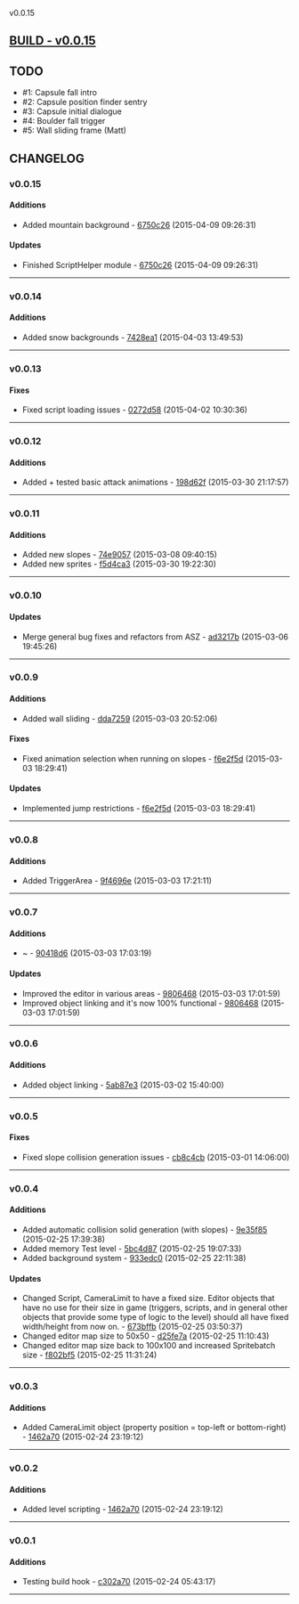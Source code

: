 v0.0.15

## [BUILD - v0.0.15](https://github.com/adonaac/bitbucket-changelogs/blob/master/THORUN_v0.0.15.zip?raw=true)

## TODO

* #1: Capsule fall intro
* #2: Capsule position finder sentry
* #3: Capsule initial dialogue
* #4: Boulder fall trigger
* #5: Wall sliding frame (Matt)

## CHANGELOG

### v0.0.15

#### Additions

* Added mountain background - [6750c26](https://bitbucket.org/adonaac/thorun/commits/6750c2664a5213fe597450b66be63fcc2746deff) (2015-04-09 09:26:31)

#### Updates

* Finished ScriptHelper module - [6750c26](https://bitbucket.org/adonaac/thorun/commits/6750c2664a5213fe597450b66be63fcc2746deff) (2015-04-09 09:26:31)

---

### v0.0.14

#### Additions

* Added snow backgrounds - [7428ea1](https://bitbucket.org/adonaac/thorun/commits/7428ea159ac11251d8f6625c0ca3c1cc57f713f8) (2015-04-03 13:49:53)

---

### v0.0.13


#### Fixes

* Fixed script loading issues - [0272d58](https://bitbucket.org/adonaac/thorun/commits/0272d5809dca049e46481e3373b8957ec37eee23) (2015-04-02 10:30:36)

---

### v0.0.12

#### Additions

* Added + tested basic attack animations - [198d62f](https://bitbucket.org/adonaac/thorun/commits/198d62f8a2db9d1cc59d64d0492e617c3f96c40b) (2015-03-30 21:17:57)

---

### v0.0.11

#### Additions

* Added new slopes - [74e9057](https://bitbucket.org/adonaac/thorun/commits/74e9057e1051e442677c8ad121270d36808e883b) (2015-03-08 09:40:15)
* Added new sprites - [f5d4ca3](https://bitbucket.org/adonaac/thorun/commits/f5d4ca3c02b78fd4f0950930ea99e9435ed00418) (2015-03-30 19:22:30)

---

### v0.0.10


#### Updates

* Merge general bug fixes and refactors from ASZ - [ad3217b](https://bitbucket.org/adonaac/thorun/commits/ad3217bd29fcf1cb07e9cebe3e7b7db17c7b9764) (2015-03-06 19:45:26)

---

### v0.0.9

#### Additions

* Added wall sliding - [dda7259](https://bitbucket.org/adonaac/thorun/commits/dda7259845150ea5f5c282c239846c394ea2c745) (2015-03-03 20:52:06)

#### Fixes

* Fixed animation selection when running on slopes - [f6e2f5d](https://bitbucket.org/adonaac/thorun/commits/f6e2f5d893f131e25b5e86bc8f4845ccdbd57104) (2015-03-03 18:29:41)

#### Updates

* Implemented jump restrictions - [f6e2f5d](https://bitbucket.org/adonaac/thorun/commits/f6e2f5d893f131e25b5e86bc8f4845ccdbd57104) (2015-03-03 18:29:41)

---

### v0.0.8

#### Additions

* Added TriggerArea - [9f4696e](https://bitbucket.org/adonaac/thorun/commits/9f4696e25107d16899bd146871eaa46bb26aec9a) (2015-03-03 17:21:11)

---

### v0.0.7

#### Additions

* ~ - [90418d6](https://bitbucket.org/adonaac/thorun/commits/90418d612135dac426efdcfe0f1ba5f339e4f4bf) (2015-03-03 17:03:19)

#### Updates

* Improved the editor in various areas - [9806468](https://bitbucket.org/adonaac/thorun/commits/98064680f29f8c8f8ea6e6089227518d19611278) (2015-03-03 17:01:59)
* Improved object linking and it's now 100% functional - [9806468](https://bitbucket.org/adonaac/thorun/commits/98064680f29f8c8f8ea6e6089227518d19611278) (2015-03-03 17:01:59)

---

### v0.0.6

#### Additions

* Added object linking - [5ab87e3](https://bitbucket.org/adonaac/thorun/commits/5ab87e33fd01374e5a984e7b4c15cbac7f474150) (2015-03-02 15:40:00)

---

### v0.0.5


#### Fixes

* Fixed slope collision generation issues - [cb8c4cb](https://bitbucket.org/adonaac/thorun/commits/cb8c4cb763c0826282f527afea9e10d4dbad1214) (2015-03-01 14:06:00)

---

### v0.0.4

#### Additions

* Added automatic collision solid generation (with slopes) - [9e35f85](https://bitbucket.org/adonaac/thorun/commits/9e35f85c0c8da3f1b7325802a8d2634c5395fa89) (2015-02-25 17:39:38)
* Added memory Test level - [5bc4d87](https://bitbucket.org/adonaac/thorun/commits/5bc4d87f9b5c871b029512b8e0850838a9b31146) (2015-02-25 19:07:33)
* Added background system - [933edc0](https://bitbucket.org/adonaac/thorun/commits/933edc07d2e7741f452597d73b7472f05774b76c) (2015-02-25 22:11:38)

#### Updates

* Changed Script, CameraLimit to have a fixed size. Editor objects that have no use for their size in game (triggers, scripts, and in general other objects that provide some type of logic to the level) should all have fixed width/height from now on. - [673bffb](https://bitbucket.org/adonaac/thorun/commits/673bffba231140642fd5a5171e2e0c897bf7060b) (2015-02-25 03:50:37)
* Changed editor map size to 50x50 - [d25fe7a](https://bitbucket.org/adonaac/thorun/commits/d25fe7a90ed2e45ccbd2a85c37101847bd2529c7) (2015-02-25 11:10:43)
* Changed editor map size back to 100x100 and increased Spritebatch size - [f802bf5](https://bitbucket.org/adonaac/thorun/commits/f802bf5976458b35ee9062e8d48f64b6698bc7c5) (2015-02-25 11:31:24)

---

### v0.0.3

#### Additions

* Added CameraLimit object (property position = top-left or bottom-right) - [1462a70](https://bitbucket.org/adonaac/thorun/commits/1462a70dfe398c4f228f57131c2743a7f328f37d) (2015-02-24 23:19:12)

---

### v0.0.2

#### Additions

* Added level scripting - [1462a70](https://bitbucket.org/adonaac/thorun/commits/1462a70dfe398c4f228f57131c2743a7f328f37d) (2015-02-24 23:19:12)

---

### v0.0.1

#### Additions

* Testing build hook - [c302a70](https://bitbucket.org/adonaac/thorun/commits/c302a70d033c48ea72c55e51140c277a4e36aaff) (2015-02-24 05:43:17)

---

